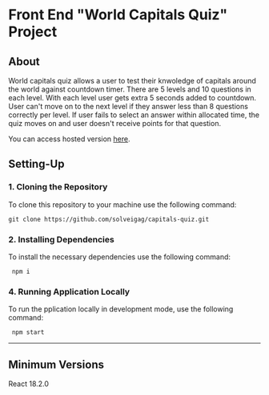 # Front End "World Capitals Quiz" Project

## About

World capitals quiz allows a user to test their knwoledge of capitals around the world against countdown timer. There are 5 levels and 10 questions in each level. With each level user gets extra 5 seconds added to countdown. User can't move on to the next level if they answer less than 8 questions correctly per level. If user fails to select an answer within allocated time, the quiz moves on and user doesn't receive points for that question.

You can access hosted version [here](#).


## Setting-Up


### 1. Cloning the Repository


To clone this repository to your machine use the following command:


    git clone https://github.com/solveigag/capitals-quiz.git


### 2. Installing Dependencies


To install the necessary dependencies use the following command:

     npm i


### 4. Running Application Locally


To run the pplication locally in development mode, use the following command:

     npm start

     
---

## Minimum Versions

React 18.2.0
